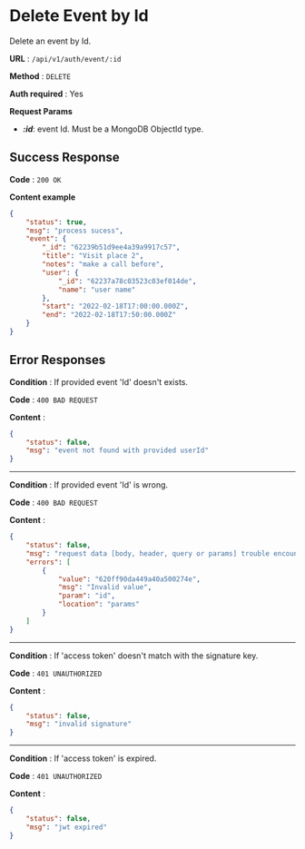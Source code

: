 # Delete Event by Id

Delete an event by Id. 

**URL** : `/api/v1/auth/event/:id`

**Method** : `DELETE`

**Auth required** : Yes

**Request Params**

- ***:id***: event Id. Must be a MongoDB ObjectId type.

## Success Response

**Code** : `200 OK`

**Content example**

```json
{
    "status": true,
    "msg": "process sucess",
    "event": {
        "_id": "62239b51d9ee4a39a9917c57",
        "title": "Visit place 2",
        "notes": "make a call before",
        "user": {
            "_id": "62237a78c03523c03ef014de",
            "name": "user name"
        },
        "start": "2022-02-18T17:00:00.000Z",
        "end": "2022-02-18T17:50:00.000Z"
    }
}
```

## Error Responses

**Condition** : If provided event 'Id' doesn't exists.

**Code** : `400 BAD REQUEST`

**Content** :

```json
{
    "status": false,
    "msg": "event not found with provided userId"
}
```

---

**Condition** : If provided event 'Id' is wrong.

**Code** : `400 BAD REQUEST`

**Content** :

```json
{
    "status": false,
    "msg": "request data [body, header, query or params] trouble encountered",
    "errors": [
        {
            "value": "620ff90da449a40a500274e",
            "msg": "Invalid value",
            "param": "id",
            "location": "params"
        }
    ]
}
```

---

**Condition** : If 'access token' doesn't match with the signature key.

**Code** : `401 UNAUTHORIZED`

**Content** :

```json
{
    "status": false,
    "msg": "invalid signature"
}
```

---

**Condition** : If 'access token' is expired.

**Code** : `401 UNAUTHORIZED`

**Content** :

```json
{
    "status": false,
    "msg": "jwt expired"
}
```